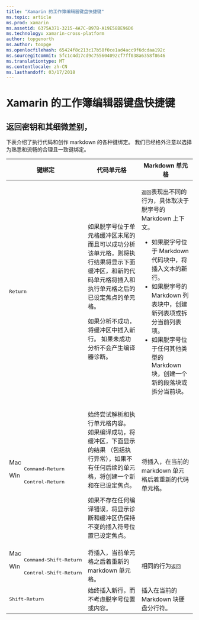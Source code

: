 ```yaml
---
title: "Xamarin 的工作簿编辑器键盘快捷键"
ms.topic: article
ms.prod: xamarin
ms.assetid: 6375A371-3215-4A7C-B97B-A19E58BE96D6
ms.technology: xamarin-cross-platform
author: topgenorth
ms.author: toopge
ms.openlocfilehash: 65424f8c213c17b58f0ce1ad4acc9f6dcdaa192c
ms.sourcegitcommit: 5fc1c4d17cd9c755604092cf7ff038a6358f8646
ms.translationtype: MT
ms.contentlocale: zh-CN
ms.lasthandoff: 03/17/2018
---
```

# <a name="xamarin-workbooks-editor-keyboard-shortcuts"></a>Xamarin 的工作簿编辑器键盘快捷键

## <a name="the-return-key-and-its-nuances"></a>返回密钥和其细微差别，

下表介绍了执行代码和创作 markdown 的各种键绑定。 我们已经格外注意以选择为熟悉和流畅的合理且一致键绑定。

|键绑定|代码单元格|Markdown 单元格|
|--- |--- |--- |
|<kbd>Return</kbd>|<p>如果脱字号位于单元格缓冲区末尾的而且可以成功分析该单元格，则将执行结果将显示下面缓冲区，和新的代码单元格将插入和执行单元格之后的已设定焦点的单元格。</p><p>如果分析不成功，将缓冲区中插入新行。 如果未成功分析不会产生编译器诊断。</p>|<p><kbd>返回</kbd>表现出不同的行为，具体取决于脱字号的 Markdown 上下文。</p><ul><li>如果脱字号位于 Markdown 代码块中，将插入文本的新行。</li><li>如果脱字号的 Markdown 列表块中，创建新列表项或拆分当前列表项。</li><li>如果脱字号位于任何其他类型的 Markdown 块，创建一个新的段落块或拆分当前块。</li></ul>|
|<dl><dt>Mac</dt><dd><kbd>Command‑Return</kbd></dd><dt>Win</dt><dd><kbd>Control‑Return</kbd></dd></dl>|<p>始终尝试解析和执行单元格内容。 如果编译成功，将缓冲区，下面显示的结果 （包括执行异常），如果不有任何后续的单元格，将创建一个新和在已设定焦点。</p><p>如果不存在任何编译错误，将显示诊断和缓冲区仍保持不变的插入符号位置已设定焦点。</p>|将插入，在当前的 markdown 单元格后着重新的代码单元格。|
|<dl><dt>Mac</dt><dd><kbd>Command‑Shift‑Return</kbd><dd><dt>Win</dt><dd><kbd>Control‑Shift‑Return</kbd></dd></dl>|将插入，当前单元格之后着重新的 markdown 单元格。|相同的行为<kbd>返回</kbd>|
|<kbd>Shift‑Return</kbd>|始终插入新行，而不考虑脱字号位置或内容。|插入在当前的 Markdown 块硬盘分行符。|
